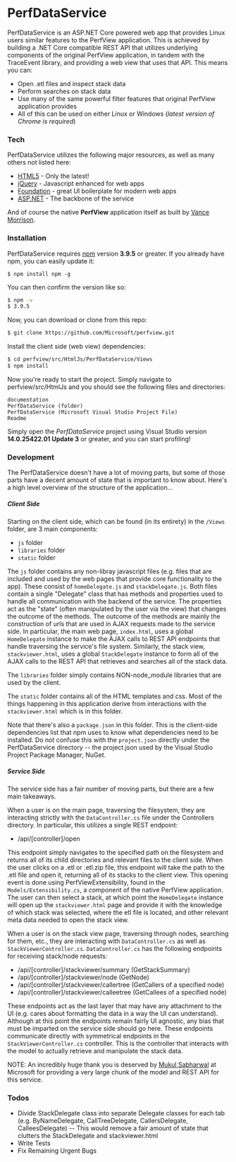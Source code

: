 # PerfDataService

PerfDataService is an ASP.NET Core powered web app that provides Linux users similar features to the PerfView application.
This is achieved by building a .NET Core compatible REST API that utilizes underlying components of the original PerfView application, in tandem with the TraceEvent library, and providing a web view that uses that API. This means you can:

  - Open .etl files and inspect stack data
  - Perform searches on stack data
  - Use many of the same powerful filter features that original PerfView application provides
  - All of this can be used on either Linux or Windows (*latest version of Chrome is required*)

### Tech

PerfDataService utilizes the following major resources, as well as many others not listed here:

* [HTML5] - Only the latest!
* [jQuery] - Javascript enhanced for web apps
* [Foundation] - great UI boilerplate for modern web apps
* [ASP.NET] - The backbone of the service

And of course the native **PerfView** application itself as built by [Vance Morrison].

### Installation

PerfDataService requires [npm](https://docs.npmjs.com/getting-started/installing-node) version **3.9.5** or greater.
If you already have npm, you can easily update it:
```
$ npm install npm -g
```
You can then confirm the version like so:
```sh
$ npm -v
$ 3.9.5
```
Now, you can download or clone from this repo:
```sh
$ git clone https://github.com/Microsoft/perfview.git
```

Install the client side (web view) dependencies:
```sh
$ cd perfview/src/HtmlJs/PerfDataService/Views
$ npm install
```

Now you're ready to start the project. Simply navigate to perfview/src/HtmlJs and you should see the following files and directories:
```
documentation
PerfDataService (folder)
PerfDataService (Microsoft Visual Studio Project File)
Readme
```
Simply open the *PerfDataService* project using Visual Studio version **14.0.25422.01 Update 3** or greater, and you can start profiling!

### Development

The PerfDataService doesn't have a lot of moving parts, but some of those parts have a decent amount of state that is important to know about. Here's a high level overview of the structure of the application...

##### Client Side
Starting on the client side, which can be found (in its entirety) in the `/Views` folder, are 3 main components:
* `js` folder
* `libraries` folder
* `static` folder

The `js` folder contains any non-libray javascript files (e.g. files that are included and used by the web pages that provide core functionality to the app). These consist of `homeDelegate.js` and `stackDelegate.js`. Both files contain a single "Delegate" class that has methods and properties used to handle all communication with the backend of the service. The properties act as the "state" (often manipulated by the user via the view) that changes the outcome of the methods. The outcome of the methods are mainly the construction of urls that are used in AJAX requests made to the service side. In particular, the main web page, `index.html`, uses a global `HomeDelegate` instance to make the AJAX calls to REST API endpoints that handle traversing the service's file system. Similarly, the stack view, `stackviewer.html`, uses a global `StackDelegate` instance to form all of the AJAX calls to the REST API that retrieves and searches all of the stack data.

The `libraries` folder simply contains NON-node_module libraries that are used by the client.

The `static` folder contains all of the HTML templates and css. Most of the things happening in this application derive from interactions with the `stackviewer.html` which is in this folder.

Note that there's also a `package.json` in this folder. This is the client-side dependencies list that npm uses to know what dependencies need to be installed. Do not confuse this with the `project.json` directly under the PerfDataService directory -- the project.json used by the Visual Studio Project Package Manager, NuGet.

##### Service Side
The service side has a fair number of moving parts, but there are a few main takeaways.

When a user is on the main page, traversing the filesystem, they are interacting strictly with the `DataController.cs` file under the Controllers directory. In particular, this utilizes a single REST endpoint:
* /api/[controller]/open

This endpoint simply navigates to the specified path on the filesystem and returns all of its child directories and relevant files to the client side. When the user clicks on a .etl or .etl.zip file, this endpoint will take the path to the .etl file and open it, returning all of its stacks to the client view. This opening event is done using PerfViewExtensibility, found in the `Models/Extensibility.cs`, a component of the native PerfView application. The user can then select a stack, at which point the `HomeDelegate` instance will open up the `stackviewer.html` page and provide it with the knowledge of which stack was selected, where the etl file is located, and other relevant meta data needed to open the stack view.

When a user is on the stack view page, traversing through nodes, searching for them, etc., they are interacting with `DataController.cs` as well as `StackViewerController.cs`. `DataController.cs` has the following endpoints for receiving stack/node requests:
* /api/[controller]/stackviewer/summary (GetStackSummary)
* /api/[controller]/stackviewer/node (GetNode)
* /api/[controller]/stackviewer/callertree (GetCallers of a specified node)
* /api/[controller]/stackviewer/calleetree (GetCallees of a specified node)

These endpoints act as the last layer that may have any attachment to the UI (e.g. cares about formatting the data in a way the UI can understand). Although at this point the endpoints remain fairly UI agnostic, any bias that must be imparted on the service side should go here. These endpoints communicate directly with symmetrical endpoints in the `StackViewerController.cs` controller. This is the controller that interacts with the model to actually retrieve and manipulate the stack data.

NOTE: An incredibly huge thank you is deserved by [Mukul Sabharwal](https://github.com/mjsabby) at Microsoft for providing a very large chunk of the model and REST API for this service.

### Todos

 - Divide StackDelegate class into separate Delegate classes for each tab (e.g. ByNameDelegate, CallTreeDelegate, CallersDelegate, CalleesDelegate) -- This would remove a fair amount of state that clutters the StackDelegate and stackviewer.html
 - Write Tests
 - Fix Remaining Urgent Bugs


[//]: # (These are reference links used in the body of this note and get stripped out when the markdown processor does its job. There is no need to format nicely because it shouldn't be seen.)

   [jQuery]: <http://jquery.com>
   [Foundation]: <http://foundation.zurb.com/>
   [ASP.NET]: <http://www.asp.net/>
   [Vance Morrison]: <https://github.com/vancem>
   [HTML5]: <https://developer.mozilla.org/en-US/docs/Web/Guide/HTML/HTML5>
